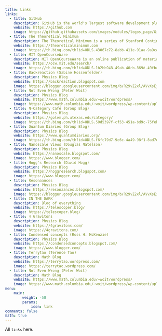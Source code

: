 ```yaml
---
title: Links
links:
  - title: GitHub
    description: GitHub is the world's largest software development platform.
    website: https://github.com
    image: https://github.githubassets.com/images/modules/logos_page/GitHub-Mark.png
  - title: The Theoretical Minimum
    description: The Theoretical Minimum is a series of Stanford Continuing Studies courses taught by world renowned physicist Leonard Susskind.
    website: https://theoreticalminimum.com
    image: https://th.bing.com/th?id=ODLS.43067c72-8abb-411e-91aa-9a9ca783afa2&w=32&h=32&qlt=90&pcl=fffffa&r=0&o=6&pid=1.
  - title: MIT OpenCourseWare
    description: MIT OpenCourseWare is an online publication of materials from over 2,500 MIT courses, freely sharing knowledge with learners and educators around the world.
    website: https://ocw.mit.edu/search/
    image: https://th.bing.com/th?id=ODLS.1b2bb948-49ab-40cb-869d-49fbc6357aa9&w=32&h=32&qlt=90&pcl=fffffc&r=0&o=6&pid=1.2
  - title: Backreaction (Sabine Hossenfelder)
    description: Physics Blog
    website: https://backreaction.blogspot.com
    image: https://blogger.googleusercontent.com/img/b/R29vZ2xl/AVvXsEj199vq8Hlk6E29e5uhenlksrxFZhW5Z1vc7R5mIjZaNMyFO6CMqBaGlrc7xBjVhVZX-8Y704UfM9GYDzp1SBEI3cqVkRAKqpDWlBAJgj2eKGYyu9tyBuxGksEr122wtT8_9mT4/s1600/br_banner_new06.jpg
  - title: Not Even Wrong (Peter Woit)
    description: Physics Blog
    website: https://www.math.columbia.edu/~woit/wordpress/
    image: https://www.math.columbia.edu/~woit/wordpress/wp-content/uploads/2019/04/wordcloud.png
  - title: N-Category Café (Group Blog)
    description: Physics Blog
    website: https://golem.ph.utexas.edu/category/
    image: https://th.bing.com/th?id=ODLS.50d5397f-cf53-451a-bd9c-75febf78d2a2&w=32&h=32&qlt=90&pcl=fffffa&r=0&o=6&pid=1.2
  - title: Quantum Diaries (Group Blog)
    description: Physics Blog
    website: https://www.quantumdiaries.org/
    image: https://th.bing.com/th?id=ODLS.f6fc79d7-9e6c-4a49-98f1-8ad7dd115d64&w=32&h=32&qlt=90&pcl=fffffa&r=0&o=6&pid=1.2
  - title: Nanoscale Views (Douglas Natelson)
    description: Physics Blog
    website: https://nanoscale.blogspot.com/
    image: https://www.blogger.com/
  - title: Hogg's Research (David Hogg)
    description: Physics Blog
    website: https://hoggresearch.blogspot.com/
    image: https://www.blogger.com/
  - title: Résonaances
    description: Physics Blog
    website: https://resonaances.blogspot.com/
    image: https://blogger.googleusercontent.com/img/b/R29vZ2xl/AVvXsEiHUPQ_ws_0x071WG_Jhyzs1mkD2Y1xeersjlYbsS0UeDmR9IWqlnDkv79WY8UxvzGPWVGTcqNnVfpOTGkcIMOWRXzoi6ZRluAEHjaoiQoHAXVusGtcqK-VqBZLgUAP7OnOTolY0v1HuCDN/s1600-r/Resonaances_v2_05.jpg
  - title: IN THE DARK
    description: Blog of everything
    website: https://telescoper.blog/
    image: https://telescoper.blog/
  - title: 4 Gravitons
    description: Physics Blog
    website: https://4gravitons.com/
    image: https://4gravitons.com/
  - title: Condensed concepts (Ross H. McKenzie)
    description: Physics Blog
    website: https://condensedconcepts.blogspot.com/
    image: https://www.blogger.com/
  - title: Terrytao (Terence Tao)
    description: Math Blog
    website: https://terrytao.wordpress.com/
    image: https://terrytao.wordpress.com/
  - title: Not Even Wrong (Peter Woit)
    description: Math Blog
    website: https://www.math.columbia.edu/~woit/wordpress/
    image: https://www.math.columbia.edu/~woit/wordpress/wp-content/uploads/2019/08/mass-shell-new.png
menu:
    main: 
        weight: -50
        params:
            icon: link
comments: false
math: true
---
```


All `links` here.